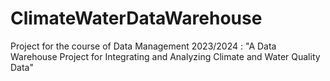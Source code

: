 # ClimateWaterDataWarehouse
Project for the course of Data Management 2023/2024 : "A Data Warehouse Project for Integrating and Analyzing Climate and Water Quality Data"
